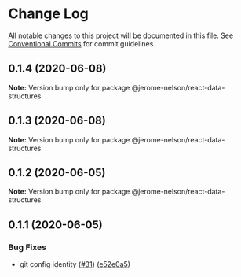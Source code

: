 # Change Log

All notable changes to this project will be documented in this file.
See [Conventional Commits](https://conventionalcommits.org) for commit guidelines.

## 0.1.4 (2020-06-08)

**Note:** Version bump only for package @jerome-nelson/react-data-structures





## 0.1.3 (2020-06-08)

**Note:** Version bump only for package @jerome-nelson/react-data-structures





## 0.1.2 (2020-06-05)

**Note:** Version bump only for package @jerome-nelson/react-data-structures





## 0.1.1 (2020-06-05)


### Bug Fixes

* git config identity ([#31](https://github.com/jerome-nelson/coding-dojo/issues/31)) ([e52e0a5](https://github.com/jerome-nelson/coding-dojo/commit/e52e0a50838b2f6b139b1b360aa8d69b8f561347))
